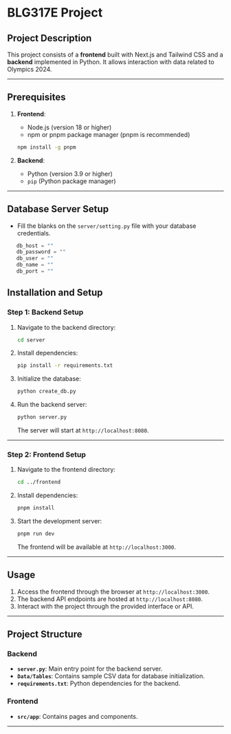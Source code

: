 
# BLG317E Project

## Project Description
This project consists of a **frontend** built with Next.js and Tailwind CSS and a **backend** implemented in Python. It allows interaction with data related to Olympics 2024.

---

## Prerequisites

1. **Frontend**:
   - Node.js (version 18 or higher)
   - npm or pnpm package manager (pnpm is recommended)
   ```bash
   npm install -g pnpm
   ```

2. **Backend**:
   - Python (version 3.9 or higher)
   - `pip` (Python package manager)

---

## Database Server Setup
   - Fill the blanks on the `server/setting.py` file with your database credentials.
   ```python
      db_host = ""
      db_password = ""
      db_user = ""
      db_name = ""
      db_port = ""
   ```

## Installation and Setup

### Step 1: Backend Setup

1. Navigate to the backend directory:
   ```bash
   cd server
   ```

2. Install dependencies:
   ```bash
   pip install -r requirements.txt
   ```

3. Initialize the database:
   ```bash
   python create_db.py
   ```

4. Run the backend server:
   ```bash
   python server.py
   ```
   The server will start at `http://localhost:8080`.

---

### Step 2: Frontend Setup

1. Navigate to the frontend directory:
   ```bash
   cd ../frontend
   ```

2. Install dependencies:
   ```bash
   pnpm install
   ```

3. Start the development server:
   ```bash
   pnpm run dev
   ```
   The frontend will be available at `http://localhost:3000`.

---

## Usage

1. Access the frontend through the browser at `http://localhost:3000`.
2. The backend API endpoints are hosted at `http://localhost:8080`.
3. Interact with the project through the provided interface or API.

---

## Project Structure

### Backend
- **`server.py`**: Main entry point for the backend server.
- **`Data/Tables`**: Contains sample CSV data for database initialization.
- **`requirements.txt`**: Python dependencies for the backend.

### Frontend
- **`src/app`**: Contains pages and components.

---

